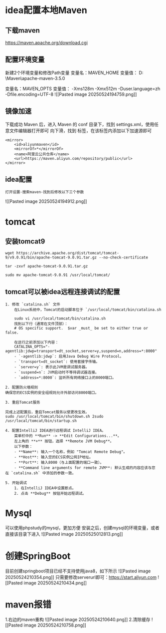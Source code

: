 # idea配置本地Maven
## 下载maven
https://maven.apache.org/download.cgi
## 配置环境变量
新建2个环境变量和修改Path变量
变量名：MAVEN_HOME
变量值： D: \Maven\apache-maven-3.5.0

变量名：MAVEN_OPTS
变量值： -Xms128m -Xmx512m -Duser.language=zh -Dfile.encoding=UTF-8
![[Pasted image 20250524194759.png]]

## 镜像加速
下载成功 Maven 后，进入 Maven 的 conf 目录下，找到 settings.xml，使用任意文件编辑器打开即可
向下滑，找到 标签，在该标签内添加以下加速源即可
```
<mirror>
	<id>aliyunmaven</id>
	<mirrorOf>*</mirrorOf>
	<name>阿里云公共仓库</name>
	<url>https://maven.aliyun.com/repository/public</url>
</mirror>

```
## idea配置
	打开设置-搜索maven-找到后修改以下三个参数
	
![[Pasted image 20250524194912.png]]

# tomcat
## 安装tomcat9
```
wget https://archive.apache.org/dist/tomcat/tomcat-9/v9.0.91/bin/apache-tomcat-9.0.91.tar.gz --no-check-certificate  

tar -zxvf apache-tomcat-9.0.91.tar.gz 

sudo mv apache-tomcat-9.0.91 /usr/local/tomcat/
```


## tomcat可以被idea远程连接调试的配置
```
1. 修改 `catalina.sh` 文件
	在Linux系统中，Tomcat的启动脚本位于 `/usr/local/tomcat/bin/catalina.sh
	
	sudo vi /usr/local/tomcat/bin/catalina.sh
	找到以下行（通常在文件顶部）：
	# OS specific support.  $var _must_ be set to either true or false.
	
	在这行之前添加以下内容：
	CATALINA_OPTS="-agentlib:jdwp=transport=dt_socket,server=y,suspend=n,address=*:8000"
	- `-agentlib:jdwp`: 启用Java Debug Wire Protocol。
	- `transport=dt_socket`: 使用套接字传输。
	- `server=y`: 表示此JVM是调试服务器。
	- `suspend=n`: JVM启动时不等待调试器连接。
	- `address=*:8000`: 监听所有网络接口上的8000端口。

2. 配置防火墙规则
确保您的ECS实例的安全组规则允许外部访问8000端口。

3. 重启Tomcat服务

完成上述配置后，重启Tomcat服务以使更改生效。
sudo /usr/local/tomcat/bin/shutdown.sh 2sudo /usr/local/tomcat/bin/startup.sh

4. 配置IntelliJ IDEA进行远程调试 IntelliJ IDEA。
	菜单栏中的 **Run** -> **Edit Configurations...**。
	左上角的 **+** 按钮，选择 **Remote JVM Debug**。
	以下参数：
    - **Name**: 输入一个名称，例如 "Tomcat Remote Debug"。
    - **Host**: 输入您的ECS实例公网IP地址。
    - **Port**: 输入8000（与上面配置的端口一致）。
    - **Command line arguments for remote JVM**: 默认生成的内容应该与您在 `catalina.sh` 中添加的参数一致。

5. 开始调试
	1. 在IntelliJ IDEA中设置断点。
	2. 点击 **Debug** 按钮开始远程调试。
```
# Mysql
可以使用phpstudy的mysql，更加方便
安装之后，创建mysql的环境变量，或者直接该目录下进入
![[Pasted image 20250525012813.png]]
# 创建SpringBoot
目前创建springboot项目已经不支持使用java8，如下所示
![[Pasted image 20250524210354.png]]
只需要修改serverurl即可：https://start.aliyun.com
![[Pasted image 20250524210434.png]]
# maven报错
1.右边的maven重构
![[Pasted image 20250524210640.png]]
2.清除缓存
![[Pasted image 20250524210758.png]]





